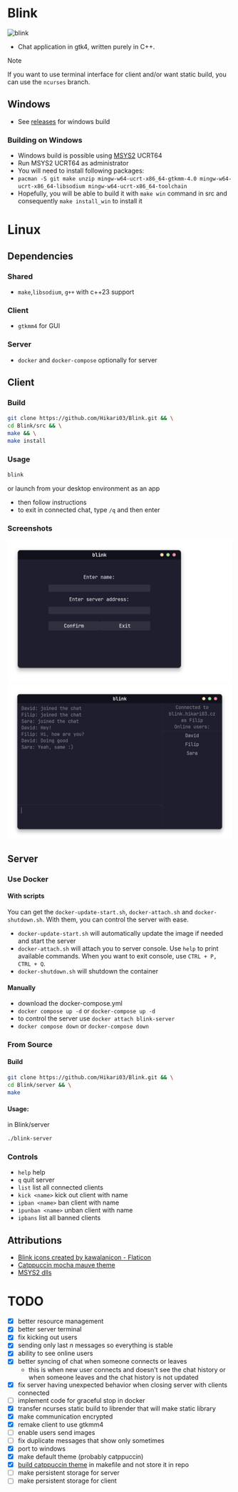 # Blink
![blink](https://github.com/user-attachments/assets/73e27751-fdb7-43b8-8220-f0679d4ca289)

- Chat application in gtk4, written purely in C++.

> [!Note]
> If you want to use terminal interface for client and/or want static build, you can use the `ncurses` branch.
## Windows
- See [releases](https://github.com/Hikari03/Blink/releases/latest) for windows build

### Building on Windows
- Windows build is possible using [MSYS2](https://www.msys2.org/) UCRT64
- Run MSYS2 UCRT64 as administrator
- You will need to install following packages:
- `pacman -S git make unzip mingw-w64-ucrt-x86_64-gtkmm-4.0 mingw-w64-ucrt-x86_64-libsodium mingw-w64-ucrt-x86_64-toolchain`
- Hopefully, you will be able to build it with `make win` command in src and consequently `make install_win` to install it

# Linux
## Dependencies
### Shared
- `make`,`libsodium`, `g++` with c++23 support
### Client
- `gtkmm4` for GUI
### Server
- `docker` and `docker-compose` optionally for server

## Client
### Build
``` bash
git clone https://github.com/Hikari03/Blink.git && \
cd Blink/src && \
make && \
make install
```

### Usage
``` bash
blink
```
or launch from your desktop environment as an app

- then follow instructions
- to exit in connected chat, type `/q` and then enter

### Screenshots

![intro.png](src/assets/intro_screenshot.png)
![chat.png](src/assets/chat_screenshot.png)

## Server
### Use Docker
#### With scripts
You can get the `docker-update-start.sh`, `docker-attach.sh` and `docker-shutdown.sh`.
With them, you can control the server with ease.
- `docker-update-start.sh` will automatically update the image if needed and start the server
- `docker-attach.sh` will attach you to server console. Use `help` to print available commands. When you want to exit console, use `CTRL + P, CTRL + Q`.
- `docker-shutdown.sh` will shutdown the container

#### Manually
- download the docker-compose.yml
- `docker compose up -d` or `docker-compose up -d`
- to control the server use `docker attach blink-server`
- `docker compose down` or `docker-compose down`

### From Source
#### Build
``` bash
git clone https://github.com/Hikari03/Blink.git && \
cd Blink/server && \
make
```
#### Usage: 
in Blink/server
``` bash
./blink-server
```

### Controls
- `help` help
- `q` quit server
- `list` list all connected clients
- `kick <name>` kick out client with name
- `ipban <name>` ban client with name
- `ipunban <name>` unban client with name
- `ipbans` list all banned clients

## Attributions
- <a href="https://www.flaticon.com/free-icons/blink" title="blink icons">Blink icons created by kawalanicon - Flaticon</a>
- <a href="https://github.com/catppuccin/gtk" title="catppuccin theme">Catppuccin mocha mauve theme</a>
- <a href="https://www.msys2.org/" title="MSYS2 dlls">MSYS2 dlls</a>

# TODO

- [x] better resource management
- [x] better server terminal
- [x] fix kicking out users
- [x] sending only last *n* messages so everything is stable
- [x] ability to see online users
- [x] better syncing of chat when someone connects or leaves
  - this is when new user connects and doesn't see the chat history
    or when someone leaves and the chat history is not updated
- [x] fix server having unexpected behavior when closing server with clients connected
- [ ] implement code for graceful stop in docker 
- [x] transfer ncurses static build to librender that will make static library
- [x] make communication encrypted
- [x] remake client to use gtkmm4
- [ ] enable users send images
- [ ] fix duplicate messages that show only sometimes
- [x] port to windows
- [x] make default theme (probably catppuccin)
- [x] [build catppuccin theme](https://github.com/catppuccin/gtk/blob/main/docs/USAGE.md) in makefile and not store it in repo
- [ ] make persistent storage for server
- [ ] make persistent storage for client
